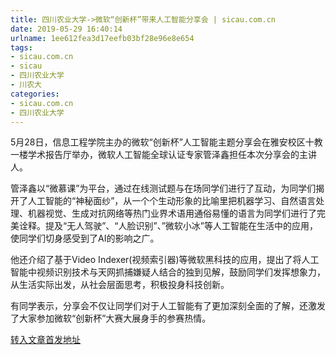 ```yaml
---
title: 四川农业大学->微软“创新杯”带来人工智能分享会 | sicau.com.cn
date: 2019-05-29 16:40:14
urlname: 1ee612fea3d17eefb03bf28e96e8e654
tags: 
- sicau.com.cn
- sicau
- 四川农业大学
- 川农大
categories:
- sicau.com.cn
- 四川农业大学
---
```



5月28日，信息工程学院主办的微软“创新杯”人工智能主题分享会在雅安校区十教一楼学术报告厅举办，微软人工智能全球认证专家管泽鑫担任本次分享会的主讲人。

管泽鑫以“微慕课”为平台，通过在线测试题与在场同学们进行了互动，为同学们揭开了人工智能的“神秘面纱”，从一个个生动形象的比喻里把机器学习、自然语言处理、机器视觉、生成对抗网络等热门业界术语用通俗易懂的语言为同学们进行了完美诠释。提及“无人驾驶”、“人脸识别”、”微软小冰”等人工智能在生活中的应用，使同学们切身感受到了AI的影响之广。

他还介绍了基于Video Indexer(视频索引器)等微软黑科技的应用，提出了将人工智能中视频识别技术与天网抓捕嫌疑人结合的独到见解，鼓励同学们发挥想象力，从生活实际出发，从社会层面思考，积极投身科技创新。

有同学表示，分享会不仅让同学们对于人工智能有了更加深刻全面的了解，还激发了大家参加微软“创新杯”大赛大展身手的参赛热情。





[转入文章首发地址](https://news.sicau.edu.cn/info/1078/51794.htm)